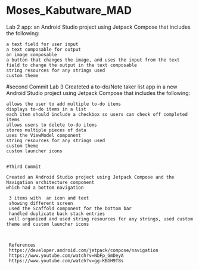 # Moses_Kabutware_MAD
Lab 2 app: an Android Studio project using Jetpack Compose that includes the following:

    a text field for user input
    a text composable for output
    an image composable
    a button that changes the image, and uses the input from the text field to change the output in the text composable
    string resources for any strings used
    custom theme

#second Commit
Lab 3
Createted a to-do/Note taker list app in a new Android Studio project using Jetpack Compose that includes the following:


    allows the user to add multiple to-do items
    displays to-do items in a list
    each item should include a checkbox so users can check off completed items
    allows users to delete to-do items
    stores multiple pieces of data
    uses the ViewModel component
    string resources for any strings used
    custom theme
    custom launcher icons
    
    
    #Third Commit
    
    Created an Android Studio project using Jetpack Compose and the Navigation architecture component 
    which had a bottom navigation
    
     3 items with  an icon and text
     showing different screen
     used the Scaffold component for the bottom bar
     handled duplicate back stack entries
     well organized and used string resources for any strings, used custom theme and custom launcher icons
     
     
     
     References
     https://developer.android.com/jetpack/compose/navigation
     https://www.youtube.com/watch?v=NbFp_GmDeyA
     https://www.youtube.com/watch?v=gg-KBGH9T8s
     

